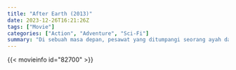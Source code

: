 ```yaml
---
title: "After Earth (2013)"
date: 2023-12-26T16:21:26Z
tags: ["Movie"]
categories: ["Action", "Adventure", "Sci-Fi"]
summary: "Di sebuah masa depan, pesawat yang ditumpangi seorang ayah dan anak jatuh di Bumi. Untuk menyelamatkan diri mereka harus menyeberangi daerah terlarang menghindari kejaran predator dan binatang alien."
---
```


<mux-player stream-type="on-demand"
src="https://kp3d-my.sharepoint.com/personal/ryoo_kp3d_onmicrosoft_com/_layouts/15/download.aspx?share=EZvWE_U9jphBl14qfdbw420BzEorMkfXbL7BHqfeJFtb7g" prefer-playback="mse" controls>

</mux-player>


{{< movieinfo id="82700" >}}

<script src="https://cdn.jsdelivr.net/npm/@mux/mux-player"></script>

 <script type="application/ld+json ">
{
"@context": "https://schema.org/",
"@type": "VideoObject",
"name": "After Earth (2013)",
"contentUrl": "https://stream.mux.com/tf00IE6TrVekcUKI301IOJXEsKBAnhauYSSeJLjiTxRoQ.m3u8",
"thumbnailUrl": "https://www.themoviedb.org/t/p/original/9eSoJrj8LkbUzuPSJzgSXWKexKj.jpg?width=314&fit_mode=preserve&time=25",
"uploadDate": "2023-12-25T06:24:19Z",
}

</script>

